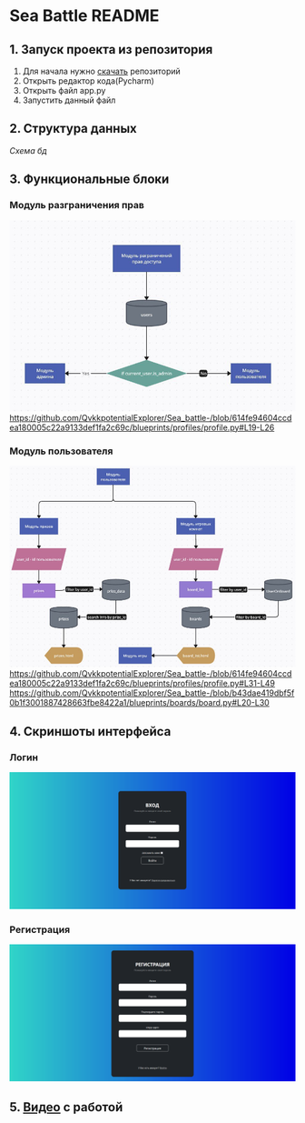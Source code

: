 # Sea Battle README
## 1. Запуск проекта из репозитория
1) Для начала нужно [скачать](https://github.com/QvkkpotentialExplorer/Sea_battle-) репозиторий
2) Открыть редактор кода(Pycharm)
3) Открыть  файл app.py
4) Запустить данный файл
## 2. Структура данных
*Схема бд*
## 3. Функциональные блоки
### Модуль разграничения прав

![demarcation system](images/Codeblocks/demarcation_module.jpg)
https://github.com/QvkkpotentialExplorer/Sea_battle-/blob/614fe94604ccdea180005c22a9133def1fa2c69c/blueprints/profiles/profile.py#L19-L26

### Модуль пользователя

![user module](images/Codeblocks/user_interface.jpg)
https://github.com/QvkkpotentialExplorer/Sea_battle-/blob/614fe94604ccdea180005c22a9133def1fa2c69c/blueprints/profiles/profile.py#L31-L49
https://github.com/QvkkpotentialExplorer/Sea_battle-/blob/b43dae419dbf5f0b1f3001887428663fbe8422a1/blueprints/boards/board.py#L20-L30

## 4. Скриншоты интерфейса
### Логин
![Login interface](images/Screenshots/Login.png)
### Регистрация
![Registration](images/Screenshots/Registration.png)
## 5. [Видео](https://www.youtube.com/) с работой
